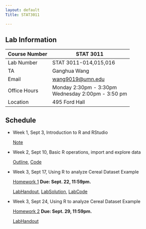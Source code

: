 ```yaml
---
layout: default
Title: STAT3011

---
```



## Lab Information

| Course Number | STAT 3011                                               |
| ------------- | ------------------------------------------------------- |
| Lab Number    | STAT 3011-014,015,016                                   |
| TA            | Ganghua Wang                                            |
| Email         | wang9019@umn.edu                                        |
| Office Hours  | Monday 2:30pm - 3:30pm  <br/>Wednesday 2:00pm - 3:50 pm |
| Location      | 495 Ford Hall                                           |



## Schedule

- Week 1, Sept 3, Introduction to R and RStudio

  [Note](courses/LabHandout_Week1.pdf)
<!--  https://drive.google.com/drive/folders/1bgIScNMDtiZzUpc4ZiE2O_B7dCriv1TR?usp=sharing -->

- Week 2, Sept 10, Basic R operations, import and explore data

  [Outline](courses/Week2_Lab.pdf), [Code](courses/Week2LabRscript.R)

- Week 3, Sept 17,  Using R to analyze Cereal Dataset Example

	[Homework 1](courses/HW1_3011_Fall19.pdf) **Due: Sept. 22, 11:59pm.** 
	
  [LabHandout](courses/Lab1_3011_Fall2019.pdf), [LabSolution](courses/Lab1Sol_3011_Fall2019.pdf), [LabCode](courses/Lab1_3011_Fall19.R)

- Week 3, Sept 24,  Using R to analyze Cereal Dataset Example

	[Homework 2](courses/HW2.pdf) **Due: Sept. 29, 11:59pm.** 
	
  [LabHandout](courses/week4lab.pdf)<!--, [LabSolution](courses/week4lab_solution.pdf), [LabCode](courses/week4lab.R)-->
